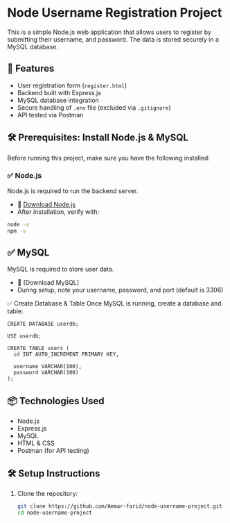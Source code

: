 # Node Username Registration Project

This is a simple Node.js web application that allows users to register by submitting their username,  and password. The data is stored securely in a MySQL database.

## 🚀 Features

- User registration form (`register.html`)
- Backend built with Express.js
- MySQL database integration
- Secure handling of `.env` file (excluded via `.gitignore`)
- API tested via Postman
  
## 🛠️ Prerequisites: Install Node.js & MySQL

Before running this project, make sure you have the following installed:

### ✅ Node.js

Node.js is required to run the backend server.

- 🔗 [Download Node.js](https://nodejs.org/)
- After installation, verify with:

```bash
node -v
npm -v 
```








## ✅ MySQL
MySQL is required to store user data.
- 🔗 [Download MySQL]
- During setup, note your username, password, and port (default is 3306)


✅ Create Database & Table
Once MySQL is running, create a database and table:
```
CREATE DATABASE userdb;

USE userdb;

CREATE TABLE users (
  id INT AUTO_INCREMENT PRIMARY KEY,
  
  username VARCHAR(100),
  password VARCHAR(100)
);
```



 ## 📦 Technologies Used

- Node.js
- Express.js
- MySQL
- HTML & CSS
- Postman (for API testing)

## 🛠️ Setup Instructions

1. Clone the repository:
   ```bash
   git clone https://github.com/Ammar-farid/node-username-project.git
   cd node-username-project

   ```
